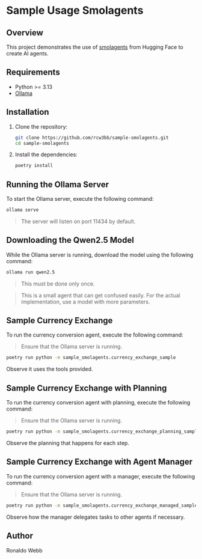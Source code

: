 # Sample Usage Smolagents

## Overview

This project demonstrates the use of [smolagents](https://huggingface.co/docs/smolagents/en/index) from Hugging Face to create AI agents.

## Requirements

- Python >= 3.13
- [Ollama](https://github.com/ollama/ollama)

## Installation

1. Clone the repository:
    ```sh
    git clone https://github.com/rcw3bb/sample-smolagents.git
    cd sample-smolagents
    ```

2. Install the dependencies:
    ```sh
    poetry install
    ```

## Running the Ollama Server

To start the Ollama server, execute the following command:

```sh
ollama serve
```

> The server will listen on port 11434 by default.

## Downloading the Qwen2.5 Model

While the Ollama server is running, download the model using the following command:

```sh
ollama run qwen2.5
```

> This must be done only once.

> This is a small agent that can get confused easily. For the actual implementation, use a model with more parameters.

## Sample Currency Exchange

To run the currency conversion agent, execute the following command:

> Ensure that the Ollama server is running.

```sh
poetry run python -m sample_smolagents.currency_exchange_sample
```

Observe it uses the tools provided.

## Sample Currency Exchange with Planning

To run the currency conversion agent with planning, execute the following command:

> Ensure that the Ollama server is running.

```sh
poetry run python -m sample_smolagents.currency_exchange_planning_sample.py
```

Observe the planning that happens for each step.

## Sample Currency Exchange with Agent Manager

To run the currency conversion agent with a manager, execute the following command:

> Ensure that the Ollama server is running.

```sh
poetry run python -m sample_smolagents.currency_exchange_managed_sample.py
```

Observe how the manager delegates tasks to other agents if necessary.

## Author

Ronaldo Webb